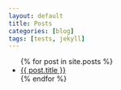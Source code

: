 ```yaml
---
layout: default
title: Posts
categories: [blog]
tags: [tests, jekyll]
---
```

<ul>
  {% for post in site.posts %}
    <li>
      <a href="{{ post.url }}">{{ post.title }}</a>
    </li>
  {% endfor %}
</ul>